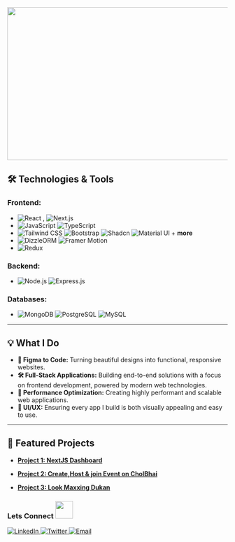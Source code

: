 
 <img src="https://utfs.io/f/4e1b4e97-87ae-48dd-be21-fead7613dc14-kg0fdj.png" width="600px" height="350px"/>


## 🛠️ Technologies & Tools

### Frontend:
- ![React](https://img.shields.io/badge/-React-61DAFB?style=flat&logo=react&logoColor=white) , ![Next.js](https://img.shields.io/badge/-Next.js-000000?style=flat&logo=nextdotjs&logoColor=white) 
- ![JavaScript](https://img.shields.io/badge/-JavaScript-F7DF1E?style=flat&logo=javascript&logoColor=black) ![TypeScript](https://img.shields.io/badge/-TypeScript-007ACC?style=flat&logo=typescript&logoColor=white) 
- ![Tailwind CSS](https://img.shields.io/badge/-Tailwind%20CSS-38B2AC?style=flat&logo=tailwind-css&logoColor=white) ![Bootstrap](https://img.shields.io/badge/-Bootstrap-7952B3?style=flat&logo=bootstrap&logoColor=white) ![Shadcn](https://img.shields.io/badge/-Shadcn%20UI-6C63FF?style=flat&logo=shadcn&logoColor=white) ![Material UI](https://img.shields.io/badge/-Material%20UI-0081CB?style=flat&logo=mui&logoColor=white)  + **more**
- ![DizzleORM](https://img.shields.io/badge/-DizzleORM-000000?style=flat&logo=dizzle&logoColor=white) 
 ![Framer Motion](https://img.shields.io/badge/-Framer%20Motion-1A1A1A?style=flat&logo=framer&logoColor=white) 
- ![Redux](https://img.shields.io/badge/-Redux-764ABC?style=flat&logo=redux&logoColor=white) 

### Backend:
- ![Node.js](https://img.shields.io/badge/-Node.js-339933?style=flat&logo=nodedotjs&logoColor=white) ![Express.js](https://img.shields.io/badge/-Express.js-000000?style=flat&logo=express&logoColor=white) 

### Databases:
- ![MongoDB](https://img.shields.io/badge/-MongoDB-47A248?style=flat&logo=mongodb&logoColor=white)  ![PostgreSQL](https://img.shields.io/badge/-PostgreSQL-4169E1?style=flat&logo=postgresql&logoColor=white) ![MySQL](https://img.shields.io/badge/-MySQL-4479A1?style=flat&logo=mysql&logoColor=white)
---

## 💡 What I Do

- **📐 Figma to Code:** Turning beautiful designs into functional, responsive websites.
- **🛠️ Full-Stack Applications:** Building end-to-end solutions with a focus on frontend development, powered by modern web technologies.
- **🚀 Performance Optimization:** Creating highly performant and scalable web applications.
- **🎨 UI/UX:** Ensuring every app I build is both visually appealing and easy to use.

---

## 🌟 Featured Projects

- **[Project 1: NextJS Dashboard](https://shei-dashboard.vercel.app/)**  
 
- **[Project 2: Create,Host & join Event on CholBhai](https://cholbhai.vercel.app/)**  
 

- **[Project 3: Look Maxxing Dukan](https://hypebeast-inky.vercel.app/)**

 
<h3>
  Lets Connect  
  <img src="https://github.com/sabberrahman/sabberrahman/assets/140933637/b4a33235-8a44-475c-a18e-9bf2cb0c9f7b" width="40px" height="40px"/>
</h3>
<!-- Social Links -->
<!-- Social Links -->
<p align="left">
  <a href="www.linkedin.com/in/sabberrahman" target="_blank" rel="noopener noreferrer">
    <img src="https://img.shields.io/badge/-LinkedIn-0077B5?style=for-the-badge&logo=linkedin&logoColor=white" alt="LinkedIn">
  </a>
  <a href="https://twitter.com/sabberdev" target="_blank" rel="noopener noreferrer">
    <img src="https://img.shields.io/badge/-Twitter-1DA1F2?style=for-the-badge&logo=twitter&logoColor=white" alt="Twitter">
  </a>
  <a href="mailto:sabberrahman.contact@gmail.com" target="_blank" rel="noopener noreferrer">
    <img src="https://img.shields.io/badge/-Email-D14836?style=for-the-badge&logo=gmail&logoColor=white" alt="Email">
  </a>
</p>

 
<!-- <div id="header" align="left">
  <img src="https://media.giphy.com/media/M9gbBd9nbDrOTu1Mqx/giphy.gif" width="100"/>
</div> -->
